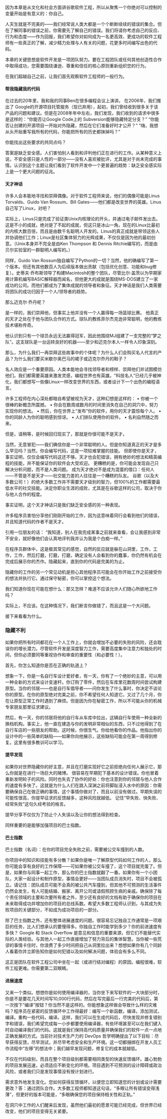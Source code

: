 因为本章是从文化和社会方面讲谷歌软件工程，所以从聚焦一个你绝对可以控制的变量开始是有意义的：你自己。

人天生就是不完美的——我们经常说人类大都是一个个断断续续的错误的集合。但在了解同事的错误之前，你需要先了解自己的错误。我们将请你考虑自己的反应、行为和态度——作为回报，我们希望你对如何成为一名更高效、更成功的软件工程师有一些真正的了解，减少精力处理与人有关的问题，花更多时间编写出色的代码。

本章的关键思想是软件开发是一项团队努力。要在工程团队或任何其他创造性合作中取得成功，您需要围绕谦逊、尊重和信任的核心原则重新组织您的行为。

在我们超越自己之前，让我们首先观察软件工程师的一般行为。

#### 帮我隐藏我的代码

在过去的20年里，我和我的同事Ben在很多编程会议上演讲。 在2006年，我们推出了 Google的开源项目托管服务（现已弃用），起初，我们曾经收到很多关于该产品的问题和建议。但是在2008年年中左右，我们发现，我们收到的请求中很多是这样的：“你能否让Google Code上的 Subversion能够隐藏特定分支？” “你能否让创建的开源项目一开始对外隐藏，然后在它们准备好时才公开？” “嗨，我想从头开始重写我所有的代码，你能把所有的历史都抹掉吗？”

你能找出这些要求的共同点吗？

答案是缺乏安全感。人们害怕别人看到和评判他们正在进行的工作。从某种意义上说，不安全感只是人性的一部分——没有人喜欢被批评，尤其是对于尚未完成的事情。认识到这个主题让我们看到了软件开发中一个更普遍的趋势：缺乏安全感实际上是一个更大问题的征兆。 

#### 天才神话
许多人会本能地寻找和崇拜偶像。对于软件工程师来说，他们的偶像可能是Linus Torvalds、Guido Van Rossum、Bill Gates——他们都是改变世界的英雄。Linus自己写了Linux，对吧？

实际上，Linus只是完成了验证类Unix内核理论的开头，并通过电子邮件发出去。这是不小的成就，绝对是了不起的成就，但这只是冰山一角。现在的Linux比最初的内核大数百倍，而且是由数千名聪明人开发的。Linus的真正成就是带领这些人并协调他们工作；Linux是社区集体努力的光辉成果，不仅仅是因为他的最初创意。（Unix本身并不完全是由Ken Thompson 和 Dennis Ritchie编写的，而是由贝尔实验室的一群聪明人编写的。）

同样，Guido Van Rossum独自编写了Python的一切？当然，他的确编写了第一个版本。但还有其他数百人为后续版本做出贡献（包括优化创意、功能和bug修复）。史蒂夫·乔布斯领导了构建Macintosh的整个团队，尽管比尔·盖茨以为早期家用计算机编写BASIC解释器而闻名，但他更大的成就是围绕MS-DOS建立了一家成功的公司。而他们都成为了集体成就的领导者和象征。天才神话是我们人类需要将团队的成功归因于一个人/领导者的趋势。

那么迈克尔·乔丹呢？

是一样的，我们崇拜他，但事实上他并没有一个人赢得每一场篮球比赛。 他真正的天才之处在于他与团队合作的方式。球队的教练菲尔杰克逊非常聪明，他的教练技术堪称传奇。

他认识到只有一个球员永远无法赢得冠军，因此他围绕MJ组建了一支完整的“梦之队”。这支球队是一台运转良好的机器——至少和迈克尔本人一样令人印象深刻。

那么，为什么我们一再崇拜这些故事中的个体呢？为什么人们会购买名人代言的产品？为什么我们要买米歇尔奥巴马的裙子或迈克尔乔丹的鞋子？

名人效应是一个重要原因。人类本能地会寻找领导者和榜样、崇拜他们并试图模仿他们。我们都需要英雄来激发灵感，编程世界也有英雄。“科技名人”已经几乎被神化，我们都想写一些像Linux一样改变世界的东西，或者设计下一个出色的编程语言。

许多工程师在内心深处都暗自希望被视为天才，这种幻想是这样的：
• 你被一个很棒的新概念所震撼。
• 你会在数周或数月的时间里消失在自己的洞穴中，努力实现你的想法。
• 然后，你在世界上“发布”你的软件，用你的天才震惊每个人。
• 你的同龄人为你的聪明感到惊讶。 
• 人们排队使用你的软件。
• 名利自然随之而来。

但是，请稍等，是时候回归现实了，那就是你很可能不是天才。

当然，无意冒犯——我们确信你是一个非常聪明的人。但是你知道真正的天才是多么罕见吗？当然，你会编写代码，这是一项较难掌握的技能。 但即使你是天才，事实证明，仅仅会编写代码这还不够。天才也会犯错误，拥有绝妙的想法和精英编程的技能，并不能保证你的软件会大受欢迎。 更糟糕的是，你可能会发现自己只解决分析问题，而不是人类问题。 成为天才绝对不是成为混蛋的借口：任何人——不管是不是天才——社交能力差的人往往是一个糟糕的队友。 谷歌（以及大多数公司！）的绝大多数工作并不需要天才级别的智力，但100%的工作都需要最低水平的社交技能。决定你职业生涯的成败，尤其是在谷歌这样的公司，取决于你与他人合作的程度。  

事实证明，这个天才神话只是我们缺乏安全感的另一种表现。

许多程序员害怕分享他们刚刚开始的工作，因为这意味着同行会看到他们的错误，并且知道代码的作者不是天才。

引用一位朋友的话：
“我知道，别人在我完成某事之前就来查看，会让我感到非常不安全，就好像他们会认真地评判我并认为我是个白痴一样。”

在程序员群体中，这是极其常见的感觉，自然的反应就是躲在山洞里，工作，工作，工作，然后打磨，打磨，打磨，确定没有人会看到你的蠢事，你仍然有机会在完成后展示你的杰作。隐藏起来，直到你的代码是完美的为止。

隐藏你的工作的另一个常见动机是担心其他程序员可能会在你开始工作之前接受你的想法并执行它。通过保守秘密，你可以掌控这个想法。

我们知道你现在可能在想什么：那又怎样？难道不应该允许人们随心所欲地工作吗？

实际上，不应该。在这种情况下，我们断言你做错了，而且这是一个大问题。

接下来看看为什么。

### 隐藏不利
如果你把所有时间都花在一个人工作上，你就会增加不必要的失败的风险，还会耽误你的增长潜力。尽管软件开发是深度智力工作，需要高度集中注意力和独处的时间，但你必须要同等重视协作和审查的重要性（和必要性！）。

首先，你怎么知道你是否在正确的轨道上？

想象一下，你是一名自行车设计爱好者，有一天，你有了一个绝妙的主意，可以用一种全新的方式来设计变速杆。你订购了零件，然后在车库里花数周时间尝试构建原型。当你的邻居——也是自行车倡导者——问你发生了什么事时，你决定不谈论你的原型。在你的原型绝对完美之前，你不希望任何人知道它。又过了几个月，你在让原型正常工作时遇到了麻烦。但是因为你在秘密工作，所以不可能从你的机械专家朋友那里征求建议。

然后，有一天，你的邻居将他的自行车从车库中拉出，这辆自行车使用一种全新的换档机构。事实上，他一直在建造与你的发明非常相似的东西，只不过他得到了在自行车店的一些朋友的帮助。这时候，你很生气。你给他看你的作品。他指出你的设计中的一些简单的缺陷——如果你向他展示，这些缺陷可能会在第一周得到修复。这里有很多教训可以学习。

#### 提早发现
如果你对世界隐藏你的好主意，并且在打磨实现好它之前拒绝向任何人展示它，那么你就是在进行一场巨大的赌博。 很容易在早期犯下基本的设计错误。你也冒着重新发明轮子的风险。同时也失去了协作的好处：你也注意到你的邻居与他人合作的速度有多快了。这就是为什么人们在跳入深渊之前将脚趾浸入水中的原因：你需要确保自己在做正确的事情，这个事情你做对了，而且以前没有做过。早期失误的可能性很高，你提早征求的反馈越多，这种风险就越低。 记住“早失败、快失败、经常失败”这句久经考验的格言。

提早分享不仅仅为了防止个人失误以及让你的想法得到检查。

同样重要的是能够加强项目的巴士指数。 

#### 巴士指数
巴士指数（名词）：在你的项目完全失败之前，需要被公交车撞到的人数。

你项目中的知识和技能有多分散？如果你是唯一了解原型代码如何工作的人，那么你可能会享有良好的工作保障——可如果你被公交车撞了，这个项目就完蛋了。但是，如果你与同事一起工作，那么你的巴士指数就翻了一番。如果你有一个小团队，大家一起设计和制作原型，事情会更好——当团队成员消失时，项目不会被孤立。请记住：团队成员可能不会真的被公共汽车撞到，但其他不可预测的生活事件仍然会发生，有人可能结婚、搬家、离开公司或请假照顾生病的亲戚。确保除了每个责任领域的主要和次要所有者之外，至少还有良好的文档有助于确保你的项目在未来取得成功并增加你的项目的总线系数。希望大多数工程师认识到，与其成为失败项目的关键部分，不如成为成功项目的一部分。

除了巴士指数之外，还有整体进展速度的问题。很容易忘记独自工作通常是一项艰巨的任务，比人们想承认的要慢得多。你独自工作时能学到多少？你的前进速度有多快？ Google 和 Stack Overflow 是意见和信息的重要来源，但它们不能替代实际的人类经验。与其他人一起工作直接增加了努力背后的集体智慧。当你被一些荒谬的事情卡住时，你浪费了多少时间把自己从洞里拉出来？想想如果你有几个同龄人看着你并立即告知你是如何犯错以及如何解决问题，体验会有多么不同。

这正是团队在软件工程公司中坐在一起（或进行结对编程）的原因。编程很难，软件工程更难。你需要第二双眼睛。

#### 进展速度

又来一个类似。想想你是如何使用编译器的，当你坐下来写软件的一大块部分时，你是不是要花几天时间写10,000行代码，然后在写完最后一行完美的代码后，第一次按下“编译”按钮？你当然不是这样的。你能想象这样做会导致什么样的灾难吗？程序员在紧密的反馈循环中工作得最好：编写一个新函数，编译。添加测试，编译。重构一些代码，编译。这样，我们可以在生成代码后，尽快发现并修复错别字和错误，我们希望完成每一小步都要使用编译器，有些环境甚至可以在我们键入时自动编译我们的代码。这就是我们保持高代码质量并确保我们的软件一点一点地正确发展的方式。当前针对技术生产力的 DevOps 哲学明确提出了以下目标：尽早获得反馈，尽早测试，并尽早考虑安全和生产环境。这一切都捆绑在开发人员工作流程中“左移”的想法中；我们越早发现问题，修复它的成本就越低。

不仅在代码级别，而且在整个项目级别都需要相同类型的快速反馈循环。雄心勃勃的项目发展迅速，必须适应不断变化的环境。项目遇到不可预测的设计障碍或政治风险，或者我们只是发现事情没有按计划进行。

需求意外地发生变化。您如何获得反馈循环，以便您立即知道您的计划或设计需要更改？答：通过团队合作。大多数工程师都知道这句话，“多眼让所有错误变得浅薄”，但更好的版本可能是，“多眼确保您的项目保持相关性和正轨。”

在洞穴中工作的人们醒来后发现，虽然他们最初的愿景可能已经完成，但世界已经改变，他们的项目变得无关紧要。

















